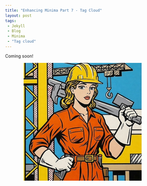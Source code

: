 ```yaml
---
title: "Enhancing Minima Part 7 - Tag Cloud"
layout: post
tags:
 - Jekyll
 - Blog
 - Minima
 - "Tag cloud"
---
```


Coming soon!
<!-- more -->

<p style="text-align:center;">
	<img src="/assets/images/under_construction.jpg" alt="Female construction worker">
</p>


